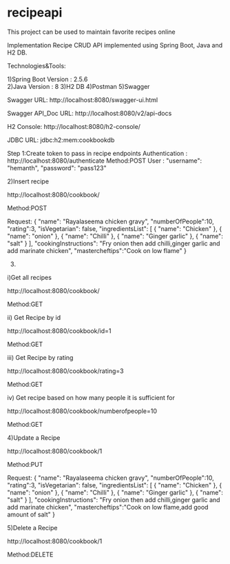 # recipeapi
This project can be used to maintain favorite recipes online

Implementation
Recipe CRUD API implemented using Spring Boot, Java and H2 DB.

Technologies&Tools:

1)Spring Boot Version : 2.5.6   
2)Java Version : 8 
3)H2 DB 
4)Postman
5)Swagger

Swagger URL: http://localhost:8080/swagger-ui.html

Swagger API_Doc URL: http://localhost:8080/v2/api-docs

H2 Console: http://localhost:8080/h2-console/

JDBC URL: jdbc:h2:mem:cookbookdb

Step 1:Create token to pass in recipe endpoints
Authentication :
http://localhost:8080/authenticate
Method:POST
User :
"username": "hemanth", "password": "pass123"

2)Insert recipe

http://localhost:8080/cookbook/

Method:POST

Request:
{ "name": "Rayalaseema chicken gravy", "numberOfPeople":10, "rating":3, "isVegetarian": false,
 "ingredientsList": [ { "name": "Chicken" }, { "name": "onion" }, { "name": "Chilli" }, { "name": "Ginger garlic" }, { "name": "salt" } ],
 "cookingInstructions": "Fry onion then add chilli,ginger garlic and add marinate chicken", "mastercheftips":"Cook on low flame" }


3)
i)Get all recipes

http://localhost:8080/cookbook/

Method:GET

ii)
Get Recipe by id

http://localhost:8080/cookbook/id=1

Method:GET

iii)
Get Recipe by rating

http://localhost:8080/cookbook/rating=3

Method:GET

iv)
Get recipe based on how many people it is sufficient for

http://localhost:8080/cookbook/numberofpeople=10

Method:GET

4)Update a Recipe

http://localhost:8080/cookbook/1

Method:PUT

Request:
{ "name": "Rayalaseema chicken gravy", "numberOfPeople":10, "rating":3, "isVegetarian": false,
 "ingredientsList": [ { "name": "Chicken" }, { "name": "onion" }, { "name": "Chilli" }, { "name": "Ginger garlic" }, { "name": "salt" } ],
 "cookingInstructions": "Fry onion then add chilli,ginger garlic and add marinate chicken", "mastercheftips":"Cook on low flame,add good amount of salt" }

5)Delete a Recipe

http://localhost:8080/cookbook/1

Method:DELETE

